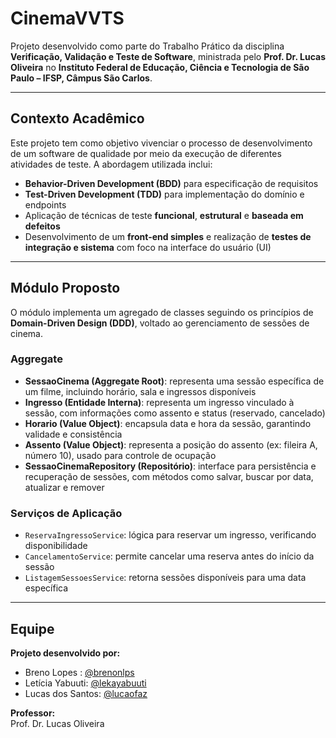 # CinemaVVTS

Projeto desenvolvido como parte do Trabalho Prático da disciplina **Verificação, Validação e Teste de Software**, ministrada pelo **Prof. Dr. Lucas Oliveira** no **Instituto Federal de Educação, Ciência e Tecnologia de São Paulo – IFSP, Câmpus São Carlos**.

---

## Contexto Acadêmico

Este projeto tem como objetivo vivenciar o processo de desenvolvimento de um software de qualidade por meio da execução de diferentes atividades de teste. A abordagem utilizada inclui:

- **Behavior-Driven Development (BDD)** para especificação de requisitos  
- **Test-Driven Development (TDD)** para implementação do domínio e endpoints  
- Aplicação de técnicas de teste **funcional**, **estrutural** e **baseada em defeitos**  
- Desenvolvimento de um **front-end simples** e realização de **testes de integração e sistema** com foco na interface do usuário (UI)  

---

## Módulo Proposto

O módulo implementa um agregado de classes seguindo os princípios de **Domain-Driven Design (DDD)**, voltado ao gerenciamento de sessões de cinema.

### Aggregate

- **SessaoCinema (Aggregate Root)**: representa uma sessão específica de um filme, incluindo horário, sala e ingressos disponíveis  
- **Ingresso (Entidade Interna)**: representa um ingresso vinculado à sessão, com informações como assento e status (reservado, cancelado)  
- **Horario (Value Object)**: encapsula data e hora da sessão, garantindo validade e consistência  
- **Assento (Value Object)**: representa a posição do assento (ex: fileira A, número 10), usado para controle de ocupação  
- **SessaoCinemaRepository (Repositório)**: interface para persistência e recuperação de sessões, com métodos como salvar, buscar por data, atualizar e remover  

### Serviços de Aplicação

- `ReservaIngressoService`: lógica para reservar um ingresso, verificando disponibilidade  
- `CancelamentoService`: permite cancelar uma reserva antes do início da sessão  
- `ListagemSessoesService`: retorna sessões disponíveis para uma data específica  

---

## Equipe

**Projeto desenvolvido por:**  
- Breno Lopes  : [@brenonlps](https://github.com/brenonlps)  
- Letícia Yabuuti: [@lekayabuuti](https://github.com/lekayabuuti)
- Lucas dos Santos: [@lucaofaz](https://github.com/LucaoFaz)

**Professor:**  
Prof. Dr. Lucas Oliveira  
